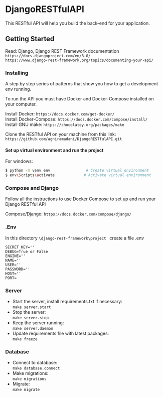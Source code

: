 # DjangoRESTfulAPI

This RESTful API will help you build the back-end for your application.

## Getting Started

Read: Django, Django REST Framework documentation <br />
``` https://docs.djangoproject.com/en/3.0/ ``` <br />
``` https://www.django-rest-framework.org/topics/documenting-your-api/ ``` <br />

### Installing

A step by step series of patterns that show you how to get a development env running.

To run the API you must have Docker and Docker-Compose installed on your computer.

Install Docker:  ``` https://docs.docker.com/get-docker/  ``` <br />
Install Docker-Compose:  ``` https://docs.docker.com/compose/install/  ``` <br />
Install GNU make:  ``` https://chocolatey.org/packages/make  ``` <br />

Clone the RESTful API on your machine from this link: 
``` https://github.com/agniramadani/DjangoRESTfulAPI.git ```

#### Set up virtual environment and run the project

For windows:

```bash
$ python -m venv env                # Create virtual environment
$ env\Scripts\activate             # Activate virtual environment  
```

### Compose and Django

Follow all the instructions to use Docker Compose to set up and run your Django RESTful API

Compose/Django:  ``` https://docs.docker.com/compose/django/  ``` <br />

### .Env

In this directory ``` \django-rest-framework\project  ``` create a file .env

```
SECRET_KEY=''
DEBUG=True or False
ENGINE=''
NAME=''
USER=''
PASSWORD=''
HOST=''
PORT=
```

### Server

- Start the server, install requirements.txt if necessary: <br />
 ``` make server.start  ``` <br />
- Stop the server: <br />
``` make server.stop  ``` <br />
- Keep the server running: <br />
``` make server.daemon  ``` <br />
- Update requirements file with latest packages: <br />
``` make freeze  ``` <br />

### Database

- Connect to database: <br />
 ``` make database.connect  ``` <br />
- Make migrations: <br />
``` make migrations  ``` <br />
- Migrate: <br />
``` make migrate  ``` <br />
 